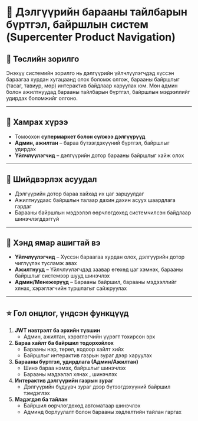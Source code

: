 # 🛒 Дэлгүүрийн барааны тайлбарын бүртгэл, байршлын систем (Supercenter Product Navigation)

## 📌 Төслийн зорилго
Энэхүү системийн зорилго нь дэлгүүрийн үйлчлүүлэгчдэд хүссэн бараагаа хурдан хугацаанд олох боломж олгож, барааны байршлыг (тасаг, тавиур, мөр) интерактив байдлаар харуулах юм. Мөн админ болон ажилтнуудад барааны тайлбарын бүртгэл, байршлын мэдээллийг удирдах боломжийг олгоно.

---

## 📍 Хамрах хүрээ
- Томоохон **супермаркет болон сүлжээ дэлгүүрүүд**
- **Админ, ажилтан** – бараа бүтээгдэхүүний бүртгэл, байршлыг удирдах
- **Үйлчлүүлэгчид** – дэлгүүрийн дотор барааны байршлыг хайж олох

---

## 🚩 Шийдвэрлэх асуудал
- Дэлгүүрийн дотор бараа хайхад их цаг зарцуулдаг
- Ажилтнуудаас байршлын талаар дахин дахин асуух шаардлага гардаг
- Барааны байршлын мэдээлэл өөрчлөгдөхөд системчилсэн байдлаар шинэчлэгддэггүй

---

## 👥 Хэнд ямар ашигтай вэ
- **Үйлчлүүлэгчид** – Хүссэн бараагаа хурдан олох, дэлгүүрийн дотор чиглүүлэх тусламж авах  
- **Ажилтнууд** – Үйлчлүүлэгчдэд заавар өгөхөд цаг хэмнэх, барааны байршлыг системээр шууд шинэчлэх  
- **Админ/Менежерүүд** – Барааны байршил, барааны мэдээллийг хянах, хэрэглэгчийн туршлагыг сайжруулах  

---

## ⭐ Гол онцлог, үндсэн функцүүд
1. **JWT нэвтрэлт ба эрхийн түвшин**
   - Админ, ажилтан, хэрэглэгчийн үүрэгт тохирсон эрх
2. **Бараа хайлт ба байршил тодорхойлох**
   - Барааны нэр, төрөл, кодоор хайлт хийх
   - Байршлыг интерактив газрын зураг дээр харуулах
3. **Барааны бүртгэл, удирдлага (Админ/Ажилтан)**
   - Шинэ бараа нэмэх, байршлыг шинэчлэх
   - Барааны мэдээлэл хянах , шинэчлэх
4. **Интерактив дэлгүүрийн газрын зураг**
   - Дэлгүүрийн бүдүүвч зураг дээр бүтээгдэхүүний байршил тэмдэглэх
5. **Мэдэгдэл ба тайлан**
   - Байршил өөрчлөгдөхөд автоматаар шинэчлэх
   - Админд борлуулалт болон барааны хөдлөлтийн тайлан гаргах


